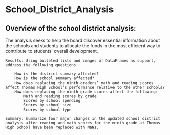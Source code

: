 # School_District_Analysis



## Overview of the school district analysis: 

The analysis seeks to help the board discover essential information about the schools and students to allocate the funds in the most efficient way to contribute to students' overall development. 

    Results: Using bulleted lists and images of DataFrames as support, address the following questions.
    
        How is the district summary affected?
        How is the school summary affected?
        How does replacing the ninth graders’ math and reading scores affect Thomas High School’s performance relative to the other schools?
        How does replacing the ninth-grade scores affect the following:
            Math and reading scores by grade
            Scores by school spending
            Scores by school size
            Scores by school type

    Summary: Summarize four major changes in the updated school district analysis after reading and math scores for the ninth grade at Thomas High School have been replaced with NaNs.
